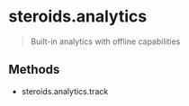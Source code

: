steroids.analytics
==================

  > Built-in analytics with offline capabilities


Methods
-------

- steroids.analytics.track

